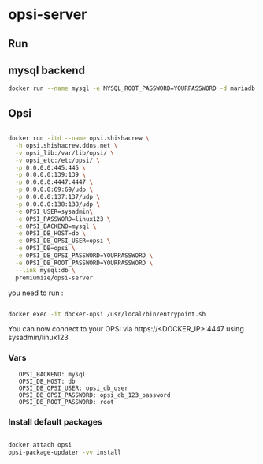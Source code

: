 # opsi-server

## Run

## mysql backend
```bash
docker run --name mysql -e MYSQL_ROOT_PASSWORD=YOURPASSWORD -d mariadb:latest
```

## Opsi

```bash

docker run -itd --name opsi.shishacrew \
  -h opsi.shishacrew.ddns.net \
  -v opsi_lib:/var/lib/opsi/ \
  -v opsi_etc:/etc/opsi/ \
  -p 0.0.0.0:445:445 \
  -p 0.0.0.0:139:139 \
  -p 0.0.0.0:4447:4447 \
  -p 0.0.0.0:69:69/udp \
  -p 0.0.0.0:137:137/udp \
  -p 0.0.0.0:138:138/udp \
  -e OPSI_USER=sysadmin\
  -e OPSI_PASSWORD=linux123 \
  -e OPSI_BACKEND=mysql \
  -e OPSI_DB_HOST=db \
  -e OPSI_DB_OPSI_USER=opsi \
  -e OPSI_DB=opsi \
  -e OPSI_DB_OPSI_PASSWORD=YOURPASSWORD \
  -e OPSI_DB_ROOT_PASSWORD=YOURPASSWORD \
  --link mysql:db \
  premiumize/opsi-server

```

you need to run :


```bash

docker exec -it docker-opsi /usr/local/bin/entrypoint.sh

```

You can now connect to your OPSI via https://<DOCKER_IP>:4447 using sysadmin/linux123

### Vars

       OPSI_BACKEND: mysql
       OPSI_DB_HOST: db
       OPSI_DB_OPSI_USER: opsi_db_user
       OPSI_DB_OPSI_PASSWORD: opsi_db_123_password
       OPSI_DB_ROOT_PASSWORD: root
       
### Install default packages

```bash

docker attach opsi
opsi-package-updater -vv install

```

       
              
